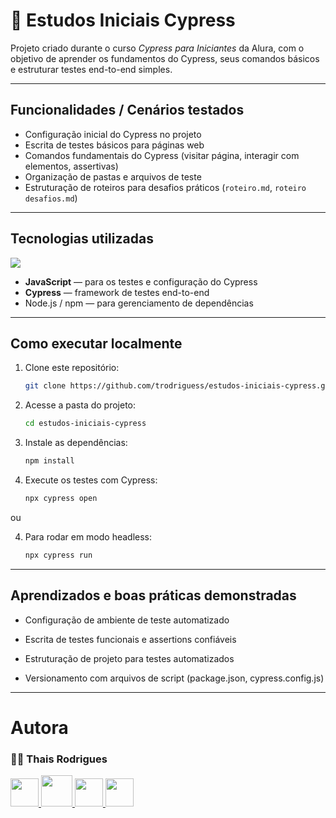 # 🚀 Estudos Iniciais Cypress

Projeto criado durante o curso *Cypress para Iniciantes* da Alura, com o objetivo de aprender os fundamentos do Cypress, seus comandos básicos e estruturar testes end-to-end simples.

---

## Funcionalidades / Cenários testados

- Configuração inicial do Cypress no projeto  
- Escrita de testes básicos para páginas web  
- Comandos fundamentais do Cypress (visitar página, interagir com elementos, assertivas)  
- Organização de pastas e arquivos de teste  
- Estruturação de roteiros para desafios práticos (`roteiro.md`, `roteiro desafios.md`)  

---

## Tecnologias utilizadas

<p align="left">
  <a href="https://skillicons.dev">
    <img src="https://skillicons.dev/icons?i=js,cypress,nodejs,npm" />
  </a>
</p>

- **JavaScript** — para os testes e configuração do Cypress  
- **Cypress** — framework de testes end-to-end  
- Node.js / npm — para gerenciamento de dependências  

---

## Como executar localmente

1. Clone este repositório:
   ```bash
   git clone https://github.com/trodriguess/estudos-iniciais-cypress.git

2. Acesse a pasta do projeto:
   ```bash
   cd estudos-iniciais-cypress
   
3. Instale as dependências:
   ```bash
   npm install
   
4. Execute os testes com Cypress:
   ```bash
   npx cypress open

ou

4. Para rodar em modo headless:
   ```bash
   npx cypress run

---

## Aprendizados e boas práticas demonstradas

- Configuração de ambiente de teste automatizado

- Escrita de testes funcionais e assertions confiáveis

- Estruturação de projeto para testes automatizados

- Versionamento com arquivos de script (package.json, cypress.config.js)

---

# Autora

### 👩‍💻 Thais Rodrigues

<p align="left">
  <a href="https://discordapp.com/users/thaiss.rodriguess">
    <img height="45" width="45" src="https://skillicons.dev/icons?i=discord">
  </a> 
  <a href = "mailto:thaiss.rodriguess@icloud.com">
    <img height="50" width="50" src="https://cdn0.iconfinder.com/data/icons/apple-apps/100/Apple_Mail-512.png">
  </a>
    <a href="https://www.linkedin.com/in/thaiss-rodriguess/">
      <img height="45" width="45" src="https://go-skill-icons.vercel.app/api/icons?i=linkedin">
    </a>  
   <a href="https://wa.me/5511961775288">
     <img height="45" width="45" src="https://github.com/appicons/Whatsapp/blob/master/icons/whatsapp_194x194.png">
   </a>
  </p>
